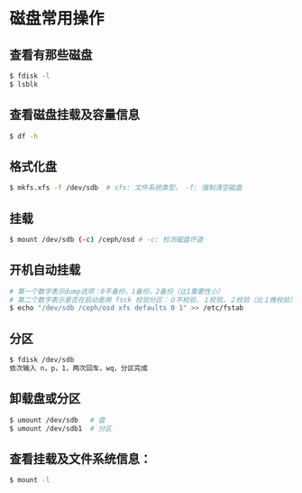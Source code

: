 # 磁盘常用操作

## 查看有那些磁盘
```bash
$ fdisk -l
$ lsblk
```

## 查看磁盘挂载及容量信息
```bash
$ df -h
```

## 格式化盘
```bash
$ mkfs.xfs -f /dev/sdb	# xfs: 文件系统类型， -f: 强制清空磁盘
```

## 挂载
```bash
$ mount /dev/sdb (-c) /ceph/osd	# -c: 检测磁盘坏道
```

## 开机自动挂载
```bash
# 第一个数字表示dump选项：0不备份，1备份，2备份（比1重要性小）
# 第二个数字表示是否在启动是用 fsck 校验分区：０不校验，１校验，２校验（比１晚校验）
$ echo "/dev/sdb /ceph/osd xfs defaults 0 1" >> /etc/fstab
```

## 分区
```bash
$ fdisk /dev/sdb
依次输入 n，p，1，两次回车，wq，分区完成
```
	

## 卸载盘或分区
```bash
$ umount /dev/sdb   # 盘
$ umount /dev/sdb1  # 分区
```

## 查看挂载及文件系统信息：
```bash
$ mount -l
```

